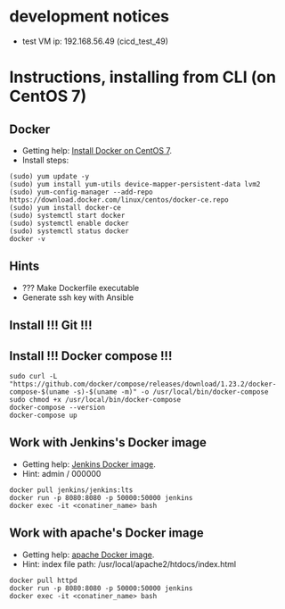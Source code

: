 # development notices
- test VM ip: 192.168.56.49 (cicd_test_49)

# Instructions, installing from CLI (on CentOS 7)

## Docker
- Getting help: [Install Docker on CentOS 7](https://linuxize.com/post/how-to-install-and-use-docker-on-centos-7/).
- Install steps:
~~~
(sudo) yum update -y
(sudo) yum install yum-utils device-mapper-persistent-data lvm2
(sudo) yum-config-manager --add-repo https://download.docker.com/linux/centos/docker-ce.repo
(sudo) yum install docker-ce
(sudo) systemctl start docker
(sudo) systemctl enable docker
(sudo) systemctl status docker
docker -v
~~~

## Hints
- ??? Make Dockerfile executable
- Generate ssh key with Ansible

## Install !!! Git !!!
## Install !!! Docker compose !!!
~~~
sudo curl -L "https://github.com/docker/compose/releases/download/1.23.2/docker-compose-$(uname -s)-$(uname -m)" -o /usr/local/bin/docker-compose
sudo chmod +x /usr/local/bin/docker-compose
docker-compose --version
docker-compose up
~~~

## Work with Jenkins's Docker image
- Getting help: [Jenkins Docker image](https://hub.docker.com/r/jenkins/jenkins).
- Hint: admin / 000000
~~~
docker pull jenkins/jenkins:lts
docker run -p 8080:8080 -p 50000:50000 jenkins
docker exec -it <conatiner_name> bash
~~~

## Work with apache's Docker image
- Getting help: [apache Docker image](https://hub.docker.com/_/httpd/).
- Hint: index file path: /usr/local/apache2/htdocs/index.html
~~~
docker pull httpd
docker run -p 8080:8080 -p 50000:50000 jenkins
docker exec -it <conatiner_name> bash
~~~